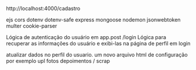 http://localhost:4000/cadastro

ejs 
cors
dotenv
dotenv-safe
express
mongoose
nodemon
jsonwebtoken
multer
cookie-parser




 Lógica de autenticação do usuário em app.post /login
 Lógica para recuperar as informações do usuário e exibi-las na página de perfil em login

atualizar dados no perfil do usuario. um novo arquivo html de configuração por exemplo
upl fotos
depoimentos / scrap
